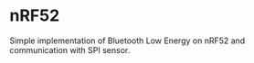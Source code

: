 # nRF52

Simple implementation of Bluetooth Low Energy on nRF52 and communication with SPI 
sensor.


